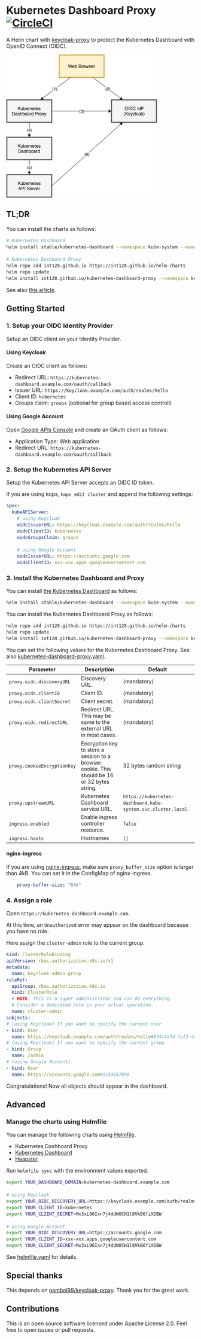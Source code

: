 # Kubernetes Dashboard Proxy [![CircleCI](https://circleci.com/gh/int128/kubernetes-dashboard-proxy.svg?style=shield)](https://circleci.com/gh/int128/kubernetes-dashboard-proxy)

A Helm chart with [keycloak-proxy](https://github.com/gambol99/keycloak-proxy) to protect the Kubernetes Dashboard with OpenID Connect (OIDC).

![diagram.png](diagram.png)


## TL;DR

You can install the charts as follows:

```sh
# Kubernetes Dashboard
helm install stable/kubernetes-dashboard --namespace kube-system --name kubernetes-dashboard

# Kubernetes Dashboard Proxy
helm repo add int128.github.io https://int128.github.io/helm-charts
helm repo update
helm install int128.github.io/kubernetes-dashboard-proxy --namespace kube-system --name kubernetes-dashboard-proxy -f kubernetes-dashboard-proxy.yaml
```

See also [this article](https://medium.com/@int128/protect-kubernetes-dashboard-with-openid-connect-104b9e75e39c).


## Getting Started

### 1. Setup your OIDC Identity Provider

Setup an OIDC client on your Identity Provider.

#### Using Keycloak

Create an OIDC client as follows:

- Redirect URL: `https://kubernetes-dashboard.example.com/oauth/callback`
- Issuer URL: `https://keycloak.example.com/auth/realms/hello`
- Client ID: `kubernetes`
- Groups claim: `groups` (optional for group based access controll)

#### Using Google Account

Open [Google APIs Console](https://console.developers.google.com/apis/credentials) and create an OAuth client as follows:

- Application Type: Web application
- Redirect URL: `https://kubernetes-dashboard.example.com/oauth/callback`


### 2. Setup the Kubernetes API Server

Setup the Kubernetes API Server accepts an OIDC ID token.

If you are using kops, `kops edit cluster` and append the following settings:

```yaml
spec:
  kubeAPIServer:
    # using Keycloak
    oidcIssuerURL: https://keycloak.example.com/auth/realms/hello
    oidcClientID: kubernetes
    oidcGroupsClaim: groups

    # using Google Account
    oidcIssuerURL: https://accounts.google.com
    oidcClientID: xxx-xxx.apps.googleusercontent.com
```


### 3. Install the Kubernetes Dashboard and Proxy

You can install [the Kubernetes Dashboard](https://github.com/kubernetes/charts/tree/master/stable/kubernetes-dashboard) as follows:

```sh
helm install stable/kubernetes-dashboard --namespace kube-system --name kubernetes-dashboard
```

You can install the Kubernetes Dashboard Proxy as follows:

```sh
helm repo add int128.github.io https://int128.github.io/helm-charts
helm repo update
helm install int128.github.io/kubernetes-dashboard-proxy --namespace kube-system --name kubernetes-dashboard-proxy -f kubernetes-dashboard-proxy.yaml
```

You can set the following values for the Kubernetes Dashboard Proxy.
See also [kubernetes-dashboard-proxy.yaml](kubernetes-dashboard-proxy.yaml).

Parameter | Description | Default
----------|-------------|--------
`proxy.oidc.discoveryURL` | Discovery URL. | (mandatory)
`proxy.oidc.clientID` | Client ID. | (mandatory)
`proxy.oidc.clientSecret` | Client secret. | (mandatory)
`proxy.oidc.redirectURL` | Redirect URL. This may be same to the external URL in most cases. | (mandatory)
`proxy.cookieEncryptionKey` | Encryption key to store a session to a browser cookie. This should be 16 or 32 bytes string. | 32 bytes random string
`proxy.upstreamURL` | Kubernetes Dashboard service URL. | `https://kubernetes-dashboard.kube-system.svc.cluster.local`.
`ingress.enabled` | Enable ingress controller resource. | `false`
`ingress.hosts` | Hostnames | `[]`

#### nginx-ingress

If you are using [nginx-ingress](https://github.com/kubernetes/ingress-nginx), make sure `proxy_buffer_size` option is larger than 4kB.
You can set it in the ConfigMap of nginx-ingress.

```yaml
    proxy-buffer-size: "64k"
```


### 4. Assign a role

Open `https://kubernetes-dashboard.example.com`.

At this time, an `Unauthorized` error may appear on the dashboard because you have no role.

Here assign the `cluster-admin` role to the current group.

```yaml
kind: ClusterRoleBinding
apiVersion: rbac.authorization.k8s.io/v1
metadata:
  name: keycloak-admin-group
roleRef:
  apiGroup: rbac.authorization.k8s.io
  kind: ClusterRole
  # NOTE: This is a super administrator and can do everything.
  # Consider a dedicated role in your actual operation.
  name: cluster-admin
subjects:
# (using Keycloak) If you want to specify the current user
- kind: User
  name: https://keycloak.example.com/auth/realms/hello#874c4a74-faf3-45a0-bcfe-9ddf4fb802ea
# (using Keycloak) If you want to specify the current group
- kind: Group
  name: /admin
# (using Google Account)
- kind: User
  name: https://accounts.google.com#1234567890
```

Congratulations!
Now all objects should appear in the dashboard.


## Advanced

### Manage the charts using Helmfile

You can manage the following charts using [Helmfile](https://github.com/roboll/helmfile).

- Kubernetes Dashboard Proxy
- [Kubernetes Dashboard](https://github.com/kubernetes/charts/tree/master/stable/kubernetes-dashboard)
- [Heapster](https://github.com/kubernetes/charts/tree/master/stable/heapster)

Run `helmfile sync` with the environment values exported.

```sh
export YOUR_DASHBOARD_DOMAIN=kubernetes-dashboard.example.com

# using Keycloak
export YOUR_OIDC_DISCOVERY_URL=https://keycloak.example.com/auth/realms/hello
export YOUR_CLIENT_ID=kubernetes
export YOUR_CLIENT_SECRET=Mx3xL96Ixn7j4ddWOCH1l8VkB6fiXDBW

# using Google Account
export YOUR_OIDC_DISCOVERY_URL=https://accounts.google.com
export YOUR_CLIENT_ID=xxx-xxx.apps.googleusercontent.com
export YOUR_CLIENT_SECRET=Mx3xL96Ixn7j4ddWOCH1l8VkB6fiXDBW
```

See [helmfile.yaml](helmfile.yaml) for details.


## Special thanks

This depends on [gambol99/keycloak-proxy](https://github.com/gambol99/keycloak-proxy).
Thank you for the great work.


## Contributions

This is an open source software licensed under Apache License 2.0.
Feel free to open issues or pull requests.
